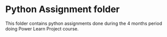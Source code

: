# Python Assignment folder 

This folder contains python assignments done during the 4 months period doing Power Learn Project course.